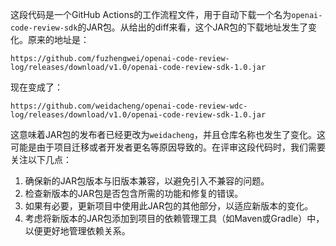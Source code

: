 这段代码是一个GitHub Actions的工作流程文件，用于自动下载一个名为`openai-code-review-sdk`的JAR包。从给出的diff来看，这个JAR包的下载地址发生了变化。原来的地址是：

```
https://github.com/fuzhengwei/openai-code-review-log/releases/download/v1.0/openai-code-review-sdk-1.0.jar
```

现在变成了：

```
https://github.com/weidacheng/openai-code-review-wdc-log/releases/download/v1.0/openai-code-review-sdk-1.0.jar
```

这意味着JAR包的发布者已经更改为`weidacheng`，并且仓库名称也发生了变化。这可能是由于项目迁移或者开发者更名等原因导致的。在评审这段代码时，我们需要关注以下几点：

1. 确保新的JAR包版本与旧版本兼容，以避免引入不兼容的问题。
2. 检查新版本的JAR包是否包含所需的功能和修复的错误。
3. 如果有必要，更新项目中使用此JAR包的其他部分，以适应新版本的变化。
4. 考虑将新版本的JAR包添加到项目的依赖管理工具（如Maven或Gradle）中，以便更好地管理依赖关系。